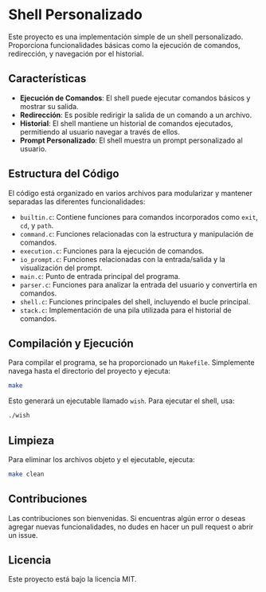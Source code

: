 # Shell Personalizado

Este proyecto es una implementación simple de un shell personalizado. Proporciona funcionalidades básicas como la ejecución de comandos, redirección, y navegación por el historial.

## Características

- **Ejecución de Comandos**: El shell puede ejecutar comandos básicos y mostrar su salida.
- **Redirección**: Es posible redirigir la salida de un comando a un archivo.
- **Historial**: El shell mantiene un historial de comandos ejecutados, permitiendo al usuario navegar a través de ellos.
- **Prompt Personalizado**: El shell muestra un prompt personalizado al usuario.

## Estructura del Código

El código está organizado en varios archivos para modularizar y mantener separadas las diferentes funcionalidades:

- `builtin.c`: Contiene funciones para comandos incorporados como `exit`, `cd`, y `path`.
- `command.c`: Funciones relacionadas con la estructura y manipulación de comandos.
- `execution.c`: Funciones para la ejecución de comandos.
- `io_prompt.c`: Funciones relacionadas con la entrada/salida y la visualización del prompt.
- `main.c`: Punto de entrada principal del programa.
- `parser.c`: Funciones para analizar la entrada del usuario y convertirla en comandos.
- `shell.c`: Funciones principales del shell, incluyendo el bucle principal.
- `stack.c`: Implementación de una pila utilizada para el historial de comandos.

## Compilación y Ejecución

Para compilar el programa, se ha proporcionado un `Makefile`. Simplemente navega hasta el directorio del proyecto y ejecuta:

```bash
make
```

Esto generará un ejecutable llamado `wish`. Para ejecutar el shell, usa:

```bash
./wish
```

## Limpieza

Para eliminar los archivos objeto y el ejecutable, ejecuta:

```bash
make clean
```

## Contribuciones

Las contribuciones son bienvenidas. Si encuentras algún error o deseas agregar nuevas funcionalidades, no dudes en hacer un pull request o abrir un issue.

## Licencia

Este proyecto está bajo la licencia MIT.